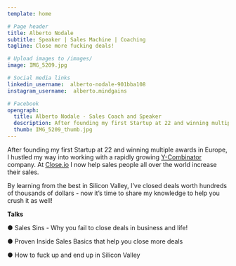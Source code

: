 ```yaml
---
template: home

# Page header
title: Alberto Nodale 
subtitle: Speaker | Sales Machine | Coaching
tagline: Close more fucking deals!

# Upload images to /images/
image: IMG_5209.jpg

# Social media links
linkedin_username:  alberto-nodale-901bba108
instagram_username:  alberto.mindgains

# Facebook
opengraph:
  title: Alberto Nodale - Sales Coach and Speaker
  description: After founding my first Startup at 22 and winning multiple awards in Europe, I hustled my way into a rapidly growing Y-Combinator company. Now it’s time to share my knowledge to help you crush it as well!
  thumb: IMG_5209_thumb.jpg
---
```


After founding my first Startup at 22 and winning multiple awards in Europe, I hustled my way into working with a rapidly growing [Y-Combinator](https://www.ycombinator.com/) company. At [Close.io](http://close.io) I now help sales people all over the world increase their sales.

By learning from the best in Silicon Valley, I’ve closed deals worth hundreds of thousands of dollars - now it’s time to share my knowledge to help you crush it as well!

**Talks**

● Sales Sins - Why you fail to close deals in business and life!

● Proven Inside Sales Basics that help you close more deals

● How to fuck up and end up in Silicon Valley
